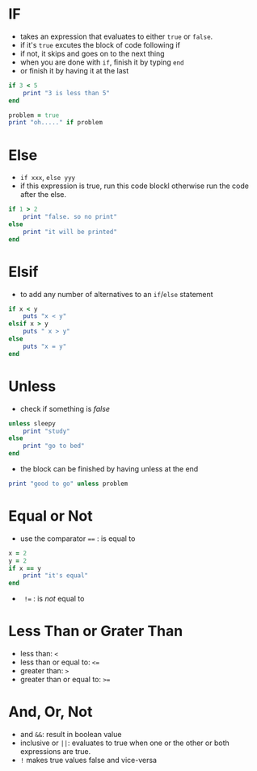 # IF

- takes an expression that evaluates to either ```true``` or ```false```.
- if it's ```true``` excutes the block of code following if
- if not, it skips and goes on to the next thing
- when you are done with ```if```, finish it by typing ```end```
- or finish it by having it at the last
```rb
if 3 < 5
    print "3 is less than 5"
end

problem = true
print "oh....." if problem
```


# Else
- ```if xxx```, ```else yyy```
- if this expression is true, run this code blockl otherwise run the code after the else. 

```rb
if 1 > 2
    print "false. so no print"
else 
    print "it will be printed"
end
```

# Elsif
- to add any number of alternatives to an ```if```/```else``` statement

```rb
if x < y
    puts "x < y"
elsif x > y
    puts " x > y"
else 
    puts "x = y"
end
```

# Unless
- check if something is *false* 
``` rb
unless sleepy
    print "study"
else 
    print "go to bed"
end
```
- the block can be finished by having unless at the end
```rb problem = false
print "good to go" unless problem 
```

# Equal or Not 
- use the comparator ```==``` : is equal to
``` rb
x = 2
y = 2
if x == y
    print "it's equal"
end
```

- ``` !=``` : is *not* equal to

# Less Than or Grater Than
- less than: ```<```
- less than or equal to: ```<=```
- greater than: ```>```
- greater than or equal to: ```>=```

# And, Or, Not
- and ```&&```: result in boolean value
- inclusive or ```||```: evaluates to true when one or the other or both expressions are true.
- ```!``` makes true values false and vice-versa

